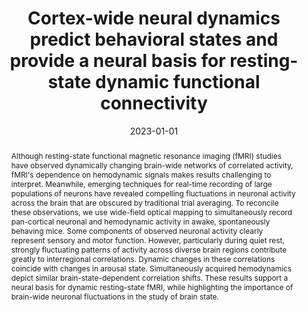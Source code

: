 ---
title: "Cortex-wide neural dynamics predict behavioral states and provide a neural basis for resting-state dynamic functional connectivity"
date: 2023-01-01
authors_string: Somayeh Shahsavarani, David Thibodeaux, Weihao Xu, Sharon Kim, Fatema Lodgher, Chinwendu Nwokeabia, Morgan Cambareri, Alexis Yagielski, Hanzhi Zhao, Daniel Handwerker, Javier Gonzalez-Castillo, Peter Bandettini, Elizabeth Hillman
authors:
   - Somayeh Shahsavarani
   - David Thibodeaux
   - Weihao Xu
   - Sharon Kim
   - Fatema Lodgher
   - Chinwendu Nwokeabia
   - Morgan Cambareri
   - Alexis Yagielski
   - Hanzhi Zhao
   - Daniel Handwerker
   - Javier Gonzalez-Castillo
   - Peter Bandettini
   - Elizabeth Hillman
author_ids:
   - bahar_shahsavarani
   - daniel_handwerker
   - javier_gonzalez-castillo
   - peter_bandettini
journal: 'Cell Reports'
volume: 42
issue: 6
pages: 112527
book_title: ''
publisher: 'Elsevier BV'
abstract: "Although resting-state functional magnetic resonance imaging (fMRI) studies have observed dynamically changing brain-wide networks of correlated activity, fMRI's dependence on hemodynamic signals makes results challenging to interpret. Meanwhile, emerging techniques for real-time recording of large populations of neurons have revealed compelling fluctuations in neuronal activity across the brain that are obscured by traditional trial averaging. To reconcile these observations, we use wide-field optical mapping to simultaneously record pan-cortical neuronal and hemodynamic activity in awake, spontaneously behaving mice. Some components of observed neuronal activity clearly represent sensory and motor function. However, particularly during quiet rest, strongly fluctuating patterns of activity across diverse brain regions contribute greatly to interregional correlations. Dynamic changes in these correlations coincide with changes in arousal state. Simultaneously acquired hemodynamics depict similar brain-state-dependent correlation shifts. These results support a neural basis for dynamic resting-state fMRI, while highlighting the importance of brain-wide neuronal fluctuations in the study of brain state."
project_id: bold_connectivity_dynamics
paper_url: 
doi: 10.1016/j.celrep.2023.112527
data_loc: 'https://zenodo.org/records/7860561'
code_loc: 'https://zenodo.org/records/7968402'
file: '/assets/publications//assets/publications/'
file_name: '/assets/publications/'
type: journal_article
pub_str: ' (2023) Cell Reports 42(6): 112527'
layout: publication 
---
